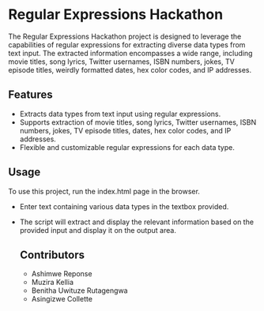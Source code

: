 # Regular Expressions Hackathon
The Regular Expressions Hackathon project is designed to leverage the capabilities of regular expressions for extracting diverse data types from text input. The extracted information encompasses a wide range, including movie titles, song lyrics, Twitter usernames, ISBN numbers, jokes, TV episode titles, weirdly formatted dates, hex color codes, and IP addresses.

## Features
- Extracts data types from text input using regular expressions.
- Supports extraction of movie titles, song lyrics, Twitter usernames, ISBN numbers, jokes, TV episode titles, dates, hex color codes, and IP addresses.
- Flexible and customizable regular expressions for each data type.

## Usage
To use this project, run the index.html page in the browser.

- Enter text containing various data types in the textbox provided.
- The script will extract and display the relevant information based on the provided input and display it on the output area.

  ## Contributors
  - Ashimwe Reponse
  - Muzira Kellia
  - Benitha Uwituze Rutagengwa
  - Asingizwe Collette 
